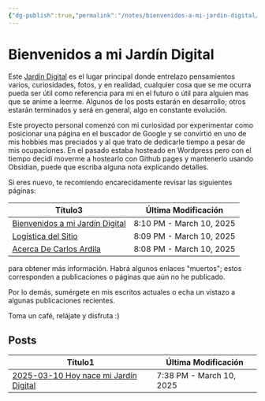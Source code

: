 ```yaml
---
{"dg-publish":true,"permalink":"/notes/bienvenidos-a-mi-jardin-digital/","tags":["gardenEntry"],"created":"2025-03-10T08:08:23.222-05:00","updated":"2025-03-10T20:10:34.575-05:00"}
---
```


# Bienvenidos a mi Jardín Digital

Este [Jardín Digital](2025-03-10%20Hoy%20nace%20mi%20Jardín%20Digital.md) es el lugar principal donde entrelazo pensamientos varios, curiosidades, fotos, y en realidad, cualquier cosa que se me ocurra pueda ser útil como referencia para mi en el futuro o útil para alguien mas que se anime a leerme. Algunos de los posts estarán en desarrollo; otros estarán terminados y será en general, algo en constante evolución.

Este proyecto personal comenzó con mi curiosidad por experimentar como posicionar una página en el buscador de Google y se convirtió en uno de mis hobbies mas preciados y al que trato de dedicarle tiempo a pesar de mis ocupaciones. En el pasado estaba hosteado en Wordpress pero con el tiempo decidí moverme a hostearlo con Github pages y mantenerlo usando Obsidian, puede que escriba alguna nota explicando detalles.

Si eres nuevo, te recomiendo encarecidamente revisar las siguientes páginas:

<div><table class="dataview table-view-table"><thead class="table-view-thead"><tr class="table-view-tr-header"><th class="table-view-th"><span>Título</span><span class="dataview small-text">3</span></th><th class="table-view-th"><span>Última Modificación</span></th></tr></thead><tbody class="table-view-tbody"><tr><td><span><a data-tooltip-position="top" aria-label="Notes/Bienvenidos a mi Jardín Digital.md" data-href="Notes/Bienvenidos a mi Jardín Digital.md" href="Notes/Bienvenidos a mi Jardín Digital.md" class="internal-link" target="_blank" rel="noopener nofollow">Bienvenidos a mi Jardín Digital</a></span></td><td>8:10 PM - March 10, 2025</td></tr><tr><td><span><a data-tooltip-position="top" aria-label="Notes/Logística del Sitio.md" data-href="Notes/Logística del Sitio.md" href="Notes/Logística del Sitio.md" class="internal-link" target="_blank" rel="noopener nofollow">Logística del Sitio</a></span></td><td>8:09 PM - March 10, 2025</td></tr><tr><td><span><a data-tooltip-position="top" aria-label="Notes/Acerca De Carlos Ardila.md" data-href="Notes/Acerca De Carlos Ardila.md" href="Notes/Acerca De Carlos Ardila.md" class="internal-link" target="_blank" rel="noopener nofollow">Acerca De Carlos Ardila</a></span></td><td>8:08 PM - March 10, 2025</td></tr></tbody></table></div>


para obtener más información. Habrá algunos enlaces "muertos"; estos corresponden a publicaciones o páginas que aún no he publicado.

Por lo demás, sumérgete en mis escritos actuales o echa un vistazo a algunas publicaciones recientes.

Toma un café, relájate y disfruta :)

## Posts

<div><table class="dataview table-view-table"><thead class="table-view-thead"><tr class="table-view-tr-header"><th class="table-view-th"><span>Título</span><span class="dataview small-text">1</span></th><th class="table-view-th"><span>Última Modificación</span></th></tr></thead><tbody class="table-view-tbody"><tr><td><span><a data-tooltip-position="top" aria-label="Daily/2025-03-10 Hoy nace mi Jardín Digital.md" data-href="Daily/2025-03-10 Hoy nace mi Jardín Digital.md" href="Daily/2025-03-10 Hoy nace mi Jardín Digital.md" class="internal-link" target="_blank" rel="noopener nofollow">2025-03-10 Hoy nace mi Jardín Digital</a></span></td><td>7:38 PM - March 10, 2025</td></tr></tbody></table></div>

